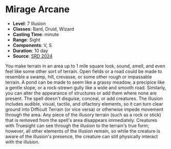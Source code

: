 # Mirage Arcane

- **Level**: 7 Illusion
- **Classes**: Bard, Druid, Wizard
- **Casting Time**: minute
- **Range**: Sight
- **Components**: V, S
- **Duration**: 10 day
- **Source**: [SRD 2024](../../../srds/SRD_2024.pdf)

You make terrain in an area up to 1 mile square look, sound, smell, and even feel like some other sort of terrain. Open fields or a road could be made to resemble a swamp, hill, crevasse, or some other rough or impassable terrain. A pond can be made to seem like a grassy meadow, a precipice like a gentle slope, or a rock-strewn gully like a wide and smooth road. Similarly, you can alter the appearance of structures or add them where none are present. The spell doesn't disguise, conceal, or add creatures. The illusion includes audible, visual, tactile, and olfactory elements, so it can turn clear ground into Difficult Terrain (or vice versa) or otherwise impede movement through the area. Any piece of the illusory terrain (such as a rock or stick) that is removed from the spell's area disappears immediately. Creatures with Truesight can see through the illusion to the terrain's true form; however, all other elements of the illusion remain, so while the creature is aware of the illusion's presence, the creature can still physically interact with the illusion.

